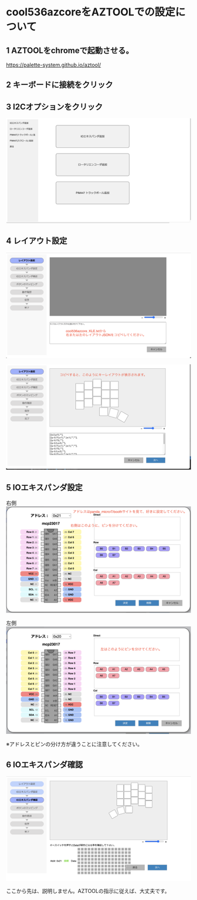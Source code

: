 # cool536azcoreをAZTOOLでの設定について

## 1 AZTOOLをchromeで起動させる。

https://palette-system.github.io/aztool/

## 2 キーボードに接続をクリック

## 3 I2Cオプションをクリック

![](img/img00003.png)

## 4 レイアウト設定

![](img/img00004.png)

![](img/img00005.png)

## 5 IOエキスパンダ設定
右側
![](img/img00006.png)

左側
![](img/img00007.png)

※アドレスとピンの分け方が違うことに注意してください。

## 6 IOエキスパンダ確認

![](img/img00008.png)

ここから先は、説明しません。AZTOOLの指示に従えば、大丈夫です。
